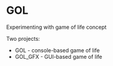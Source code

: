 # GOL
Experimenting with game of life concept

Two projects:
* GOL - console-based game of life
* GOL_GFX - GUI-based game of life
